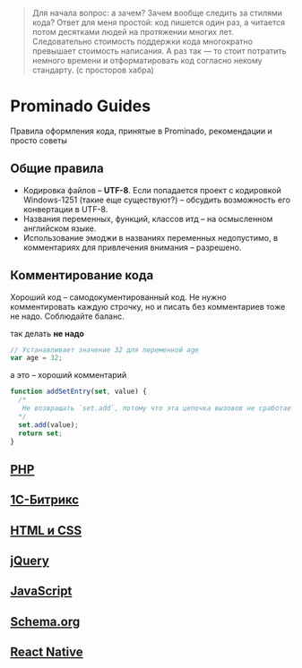 >Для начала вопрос: а зачем? Зачем вообще следить за стилями кода? Ответ для меня простой: код пишется один раз, а читается потом десятками людей на протяжении многих лет. Следовательно стоимость поддержки кода многократно превышает стоимость написания. А раз так — то стоит потратить немного времени и отформатировать код согласно некому стандарту. (с просторов хабра)

# Prominado Guides

Правила оформления кода, принятые в Prominado, рекомендации и просто советы

## Общие правила
* Кодировка файлов – **UTF-8**. Если попадается проект с кодировкой Windows-1251 (такие еще существуют?) – обсудить возможность его конвертации в UTF-8.
* Названия переменных, функций, классов итд – на осмысленном английском языке.
* Использование эмоджи в названиях переменных недопустимо, в комментариях для привлечения внимания – разрешено.

## Комментирование кода
Хороший код – самодокументированный код. Не нужно комментировать каждую строчку, но и писать без комментариев тоже не надо. Соблюдайте баланс.

так делать **не надо**
````javascript
// Устанавливает значение 32 для переменной age
var age = 32;
```` 

а это – хороший комментарий
````javascript
function addSetEntry(set, value) {   
  /* 
   Не возвращать `set.add`, потому что эта цепочка вызовов не сработает в IE 11.
  */  
  set.add(value);    
  return set;
}
````

## [PHP](PHP.md)

## [1С-Битрикс](Bitrix.md)

## [HTML и CSS](Frontend.md)

## [jQuery](jQuery.md)

## [JavaScript](JavaScript.md)

## [Schema.org](Schema.md)

## [React Native](ReactNative.md)